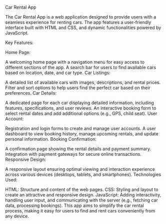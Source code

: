Car Rental App

The Car Rental App is a web application designed to provide users with a seamless experience for renting cars. The app features a user-friendly interface built with HTML and CSS, and dynamic functionalities powered by JavaScript.

Key Features:

Home Page:

A welcoming home page with a navigation menu for easy access to different sections of the app.
A search bar for users to find available cars based on location, date, and car type.
Car Listings:

A detailed list of available cars with images, descriptions, and rental prices.
Filter and sort options to help users find the perfect car based on their preferences.
Car Details:

A dedicated page for each car displaying detailed information, including features, specifications, and user reviews.
An interactive booking form to select rental dates and add additional options (e.g., GPS, child seat).
User Account:

Registration and login forms to create and manage user accounts.
A user dashboard to view booking history, manage upcoming rentals, and update personal information.
Booking Confirmation:

A confirmation page showing the rental details and payment summary.
Integration with payment gateways for secure online transactions.
Responsive Design:

A responsive layout ensuring optimal viewing and interaction experience across various devices (desktops, tablets, and smartphones).
Technologies Used:

HTML: Structure and content of the web pages.
CSS: Styling and layout to create an attractive and responsive design.
JavaScript: Adding interactivity, handling user input, and communicating with the server (e.g., fetching car data, processing bookings).
This app aims to simplify the car rental process, making it easy for users to find and rent cars conveniently from any device.
